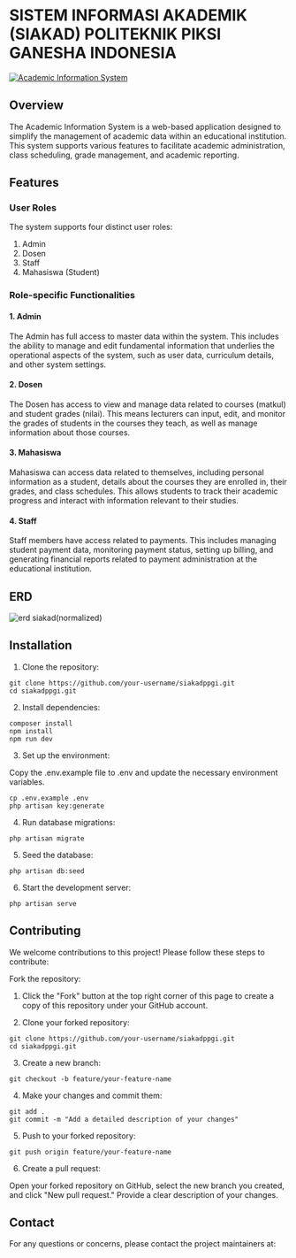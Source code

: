 # SISTEM INFORMASI AKADEMIK (SIAKAD) POLITEKNIK PIKSI GANESHA INDONESIA

[![Academic Information System](https://siakad.politeknik-kebumen.ac.id/assets/img/siakad_polda_logo.png)](https://siakad.politeknik-kebumen.ac.id)

## Overview

The Academic Information System is a web-based application designed to simplify the management of academic data within an educational institution. This system supports various features to facilitate academic administration, class scheduling, grade management, and academic reporting.

## Features

### User Roles

The system supports four distinct user roles:

1. Admin
2. Dosen
3. Staff
4. Mahasiswa (Student)

### Role-specific Functionalities

#### 1. Admin

The Admin has full access to master data within the system. This includes the ability to manage and edit fundamental 
information that underlies the operational aspects of the system, such as user data, 
curriculum details, and other system settings.

#### 2. Dosen 

The Dosen has access to view and manage data related to courses (matkul) and student grades (nilai). 
This means lecturers can input, edit, and monitor the grades of students in the courses they teach, 
as well as manage information about those courses.

#### 3. Mahasiswa

Mahasiswa can access data related to themselves, including personal information as a student, 
details about the courses they are enrolled in, their grades, and class schedules. 
This allows students to track their academic progress and interact with information relevant to their studies.

#### 4. Staff 

Staff members have access related to payments. This includes managing student payment data, 
monitoring payment status, setting up billing, and generating financial reports related to payment 
administration at the educational institution.

## ERD

![erd siakad(normalized)]()

## Installation

1. Clone the repository:
```
git clone https://github.com/your-username/siakadppgi.git
cd siakadppgi.git
```
2. Install dependencies:
```
composer install
npm install
npm run dev
```
3. Set up the environment:

Copy the .env.example file to .env and update the necessary environment variables.
```
cp .env.example .env
php artisan key:generate
```
4. Run database migrations:
```
php artisan migrate
```
5. Seed the database:
```
php artisan db:seed
```
6. Start the development server:
```
php artisan serve
```

## Contributing

We welcome contributions to this project! Please follow these steps to contribute:

Fork the repository:

1. Click the "Fork" button at the top right corner of this page to create a copy of this repository under your GitHub account.

2. Clone your forked repository:
```
git clone https://github.com/your-username/siakadppgi.git
cd siakadppgi.git
```
3. Create a new branch:
```
git checkout -b feature/your-feature-name
```
4. Make your changes and commit them:
```
git add .
git commit -m "Add a detailed description of your changes"
```
5. Push to your forked repository:
```
git push origin feature/your-feature-name
```
6. Create a pull request:

Open your forked repository on GitHub, select the new branch you created, and click "New pull request." Provide a clear description of your changes.

## Contact
For any questions or concerns, please contact the project maintainers at:
